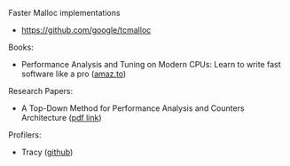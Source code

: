Faster Malloc implementations
- https://github.com/google/tcmalloc

Books:
-  Performance Analysis and Tuning on Modern CPUs: Learn to write fast software like a pro ([amaz.to](https://amzn.to/4jExO2x))

Research Papers:
- A Top-Down Method for Performance Analysis and Counters Architecture ([pdf link](https://www.researchgate.net/profile/Ahmad-Yasin/publication/269302126_A_Top-Down_method_for_performance_analysis_and_counters_architecture/links/58031fc108ae6c2449f7feda/A-Top-Down-method-for-performance-analysis-and-counters-architecture.pdf))

Profilers:
- Tracy ([github](https://github.com/wolfpld/tracy?tab=readme-ov-file))
